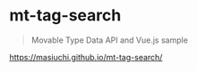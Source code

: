 # mt-tag-search

> Movable Type Data API and Vue.js sample

https://masiuchi.github.io/mt-tag-search/
